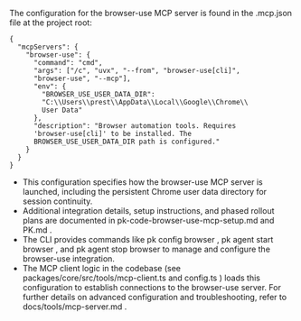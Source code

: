 The configuration for the browser-use MCP server is found in the .mcp.json file at the project root:

```
{
  "mcpServers": {
    "browser-use": {
      "command": "cmd",
      "args": ["/c", "uvx", "--from", "browser-use[cli]", 
      "browser-use", "--mcp"],
      "env": {
        "BROWSER_USE_USER_DATA_DIR": 
        "C:\\Users\\prest\\AppData\\Local\\Google\\Chrome\\
        User Data"
      },
      "description": "Browser automation tools. Requires 
      'browser-use[cli]' to be installed. The 
      BROWSER_USE_USER_DATA_DIR path is configured."
    }
  }
}
```

- This configuration specifies how the browser-use MCP server is launched, including the persistent Chrome user data directory for session continuity.
- Additional integration details, setup instructions, and phased rollout plans are documented in pk-code-browser-use-mcp-setup.md and PK.md .
- The CLI provides commands like pk config browser , pk agent start browser , and pk agent stop browser to manage and configure the browser-use integration.
- The MCP client logic in the codebase (see packages/core/src/tools/mcp-client.ts and config.ts ) loads this configuration to establish connections to the browser-use server.
  For further details on advanced configuration and troubleshooting, refer to docs/tools/mcp-server.md .
